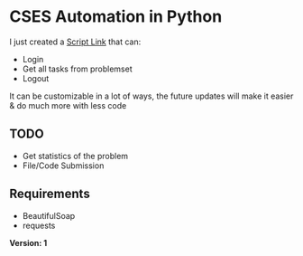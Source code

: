 # CSES Automation in Python
I just created a [Script Link](/cses.py) that can:
- Login
- Get all tasks from problemset
- Logout

It can be customizable in a lot of ways, the future updates will make it easier & do much more with less code

## TODO
- Get statistics of the problem
- File/Code Submission

## Requirements
- BeautifulSoap
- requests



**Version: 1**
